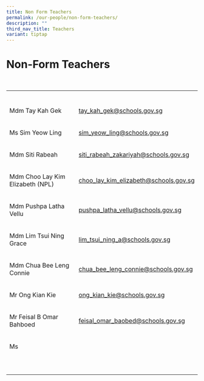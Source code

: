 ```yaml
---
title: Non Form Teachers
permalink: /our-people/non-form-teachers/
description: ""
third_nav_title: Teachers
variant: tiptap
---
```

<h1><strong>Non-Form Teachers</strong></h1>
<p>
<br>
</p>
<table style="minWidth: 50px">
<colgroup>
<col>
<col>
</colgroup>
<tbody>
<tr>
<th rowspan="1" colspan="1">
<p></p>
</th>
<th rowspan="1" colspan="1">
<p></p>
</th>
</tr>
<tr>
<td rowspan="1" colspan="1">
<p>Mdm Tay Kah Gek</p>
</td>
<td rowspan="1" colspan="1">
<p><a href="mailto:tay_kah_gek@schools.gov.sg" rel="noopener noreferrer nofollow" target="_blank">tay_kah_gek@schools.gov.sg</a>
</p>
</td>
</tr>
<tr>
<td rowspan="1" colspan="1">
<p>Ms Sim Yeow Ling</p>
</td>
<td rowspan="1" colspan="1">
<p><a href="mailto:sim_yeow_ling@schools.gov.sg" rel="noopener noreferrer nofollow" target="_blank">sim_yeow_ling@schools.gov.sg</a>
</p>
</td>
</tr>
<tr>
<td rowspan="1" colspan="1">
<p>Mdm Siti Rabeah</p>
</td>
<td rowspan="1" colspan="1">
<p><a href="mailto:siti_rabeah_zakariyah@schools.gov.sg" rel="noopener noreferrer nofollow" target="_blank">siti_rabeah_zakariyah@schools.gov.sg</a>
</p>
</td>
</tr>
<tr>
<td rowspan="1" colspan="1">
<p>Mdm Choo Lay Kim Elizabeth (NPL)</p>
</td>
<td rowspan="1" colspan="1">
<p><a href="mailto:choo_lay_kim_elizabeth@schools.gov.sg" rel="noopener noreferrer nofollow" target="_blank">choo_lay_kim_elizabeth@schools.gov.sg</a>
</p>
</td>
</tr>
<tr>
<td rowspan="1" colspan="1">
<p>Mdm Pushpa Latha Vellu</p>
</td>
<td rowspan="1" colspan="1">
<p><a href="mailto:pushpa_latha_vellu@schools.gov.sg" rel="noopener noreferrer nofollow" target="_blank">pushpa_latha_vellu@schools.gov.sg</a>
</p>
</td>
</tr>
<tr>
<td rowspan="1" colspan="1">
<p>Mdm Lim Tsui Ning Grace</p>
</td>
<td rowspan="1" colspan="1">
<p><a href="mailto:lim_tsui_ning_a@schools.gov.sg" rel="noopener noreferrer nofollow" target="_blank">lim_tsui_ning_a@schools.gov.sg</a>
</p>
</td>
</tr>
<tr>
<td rowspan="1" colspan="1">
<p>Mdm Chua Bee Leng Connie</p>
</td>
<td rowspan="1" colspan="1">
<p><a href="mailto:chua_bee_leng_connie@schools.gov.sg" rel="noopener noreferrer nofollow" target="_blank">chua_bee_leng_connie@schools.gov.sg</a>
</p>
</td>
</tr>
<tr>
<td rowspan="1" colspan="1">
<p>Mr Ong Kian Kie</p>
</td>
<td rowspan="1" colspan="1">
<p><a href="mailto:ong_kian_kie@schools.gov.sg" rel="noopener noreferrer nofollow" target="_blank">ong_kian_kie@schools.gov.sg</a>
</p>
</td>
</tr>
<tr>
<td rowspan="1" colspan="1">
<p>Mr Feisal B Omar Bahboed</p>
</td>
<td rowspan="1" colspan="1">
<p><a href="mailto:feisal_omar_baobed@schools.gov.sg" rel="noopener noreferrer nofollow" target="_blank">feisal_omar_baobed@schools.gov.sg</a>
</p>
</td>
</tr>
<tr>
<td rowspan="1" colspan="1">
<p>Ms</p>
</td>
<td rowspan="1" colspan="1">
<p></p>
</td>
</tr>
<tr>
<td rowspan="1" colspan="1">
<p></p>
</td>
<td rowspan="1" colspan="1">
<p></p>
</td>
</tr>
<tr>
<td rowspan="1" colspan="1">
<p></p>
</td>
<td rowspan="1" colspan="1">
<p></p>
</td>
</tr>
</tbody>
</table>
<p></p>